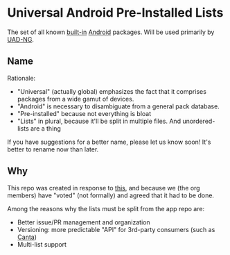 # Universal Android Pre-Installed Lists
The set of all known [built-in](https://en.wikipedia.org/wiki/Pre-installed_software) [Android](https://www.android.com/) packages. Will be used primarily by [UAD-NG](https://github.com/Universal-Debloater-Alliance/universal-android-debloater-next-generation).

## Name
Rationale:
- "Universal" (actually global) emphasizes the fact that it comprises packages from a wide gamut of devices.
- "Android" is necessary to disambiguate from a general pack database.
- "Pre-installed" because not everything is bloat
- "Lists" in plural, because it'll be split in multiple files. And unordered-lists are a thing

If you have suggestions for a better name, please let us know soon! It's better to rename now than later.

## Why

This repo was created in response to [this](https://github.com/Universal-Debloater-Alliance/universal-android-debloater-next-generation/discussions/646), and because we (the org members) have "voted" (not formally) and agreed that it had to be done.

Among the reasons why the lists must be split from the app repo are:
- Better issue/PR management and organization
- Versioning: more predictable "API" for 3rd-party consumers (such as [Canta](https://github.com/samolego/Canta/blob/135bda40c581eeb1d365d44c902ac1688834071a/README.md?plain=1#L14))
- Multi-list support
